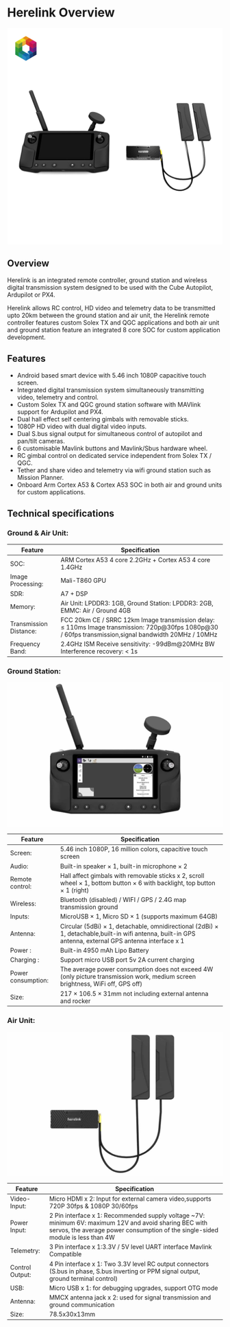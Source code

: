 # Herelink Overview

![](../.gitbook/assets/Herelink-5.jpg)

## Overview

Herelink is an integrated remote controller, ground station and wireless digital transmission system designed to be used with the Cube Autopilot, Ardupilot or PX4.

Herelink allows RC control, HD video and telemetry data to be transmitted upto 20km between the ground station and air unit, the Herelink remote controller features custom Solex TX and QGC applications and both air unit and ground station feature an integrated 8 core SOC for custom application development.

## Features

* Android based smart device with 5.46 inch 1080P capacitive touch screen.
* Integrated digital transmission system simultaneously transmitting video, telemetry and control.&#x20;
* Custom Solex TX and QGC ground station software with MAVlink support for Ardupilot and PX4.
* Dual hall effect self centering gimbals with removable sticks.&#x20;
* 1080P HD video with dual digital video inputs.&#x20;
* Dual S.bus signal output for simultaneous control of autopilot and pan/tilt cameras.
* 6 customisable Mavlink buttons and Mavlink/Sbus hardware wheel.&#x20;
* RC gimbal control on dedicated service independent from Solex TX / QGC.&#x20;
* Tether and share video and telemetry via wifi ground station such as Mission Planner.&#x20;
* Onboard Arm Cortex A53 & Cortex A53 SOC in both air and ground units for custom applications.&#x20;

## Technical specifications

### Ground & Air Unit:

| Feature                | Specification                                                                                                                                         |
| ---------------------- | ----------------------------------------------------------------------------------------------------------------------------------------------------- |
| SOC:                   | ARM Cortex A53 4 core 2.2GHz + Cortex A53 4 core 1.4GHz                                                                                               |
| Image Processing:      | Mali-T860 GPU                                                                                                                                         |
| SDR:                   | A7 + DSP                                                                                                                                              |
| Memory:                | Air Unit: LPDDR3: 1GB, Ground Station: LPDDR3: 2GB, EMMC: Air / Ground 4GB                                                                            |
| Transmission Distance: | FCC 20km CE / SRRC 12km Image transmission delay: ≤ 110ms Image transmission: 720p@30fps 1080p@30 / 60fps transmission,signal bandwidth 20MHz / 10MHz |
| Frequency Band:        | 2.4GHz ISM Receive sensitivity: -99dBm@20MHz BW Interference recovery: < 1s                                                                           |

### Ground Station:

![Herelink - Ground Station](../.gitbook/assets/herelink2.jpg)

| Feature            | Specification                                                                                                                                           |
| ------------------ | ------------------------------------------------------------------------------------------------------------------------------------------------------- |
| Screen:            | 5.46 inch 1080P, 16 million colors, capacitive touch screen                                                                                             |
| Audio:             | Built-in speaker × 1, built-in microphone × 2                                                                                                           |
| Remote control:    | Hall affect gimbals with removable sticks x 2, scroll wheel × 1, bottom button × 6 with backlight, top button × 1 (right)                               |
| Wireless:          | Bluetooth (disabled) / WIFI / GPS / 2.4G map transmission ground                                                                                        |
| Inputs:            | MicroUSB × 1, Micro SD × 1 (supports maximum 64GB)                                                                                                      |
| Antenna:           | Circular (5dBi) × 1, detachable, omnidirectional (2dBi) × 1, detachable,built-in wifi antenna, built-in GPS antenna, external GPS antenna interface x 1 |
| Power :            | Built-in 4950 mAh Lipo Battery                                                                                                                          |
| Charging :         | Support micro USB port 5v 2A current charging                                                                                                           |
| Power consumption: | The average power consumption does not exceed 4W (only picture transmission work, medium screen brightness, WiFi off, GPS off)                          |
| Size:              | 217 × 106.5 × 31mm not including external antenna and rocker                                                                                            |

### Air Unit:

![Herelink - Air Unit](../.gitbook/assets/herelink3.jpg)

| Feature         | Specification                                                                                                                                                                             |
| --------------- | ----------------------------------------------------------------------------------------------------------------------------------------------------------------------------------------- |
| Video-Input:    | Micro HDMI x 2: Input for external camera video,supports 720P 30fps & 1080P 30/60fps                                                                                                      |
| Power Input:    | 2 Pin interface x 1: Recommended supply voltage \~7V: minimum 6V: maximum 12V and avoid sharing BEC with servos, the average power consumption of the single-sided module is less than 4W |
| Telemetry:      | 3 Pin interface x 1:3.3V / 5V level UART interface Mavlink Compatible                                                                                                                     |
| Control Output: | 4 Pin interface x 1: Two 3.3V level RC output connectors (S.bus in phase, S.bus inverting or PPM signal output, ground terminal control)                                                  |
| USB:            | Micro USB x 1: for debugging upgrades, support OTG mode                                                                                                                                   |
| Antenna:        | MMCX antenna jack x 2: used for signal transmission and ground communication                                                                                                              |
| Size:           | 78.5x30x13mm                                                                                                                                                                              |
